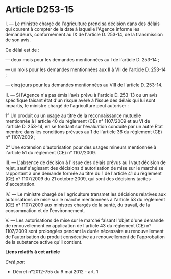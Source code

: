 # Article D253-15

I. ― Le ministre chargé de l'agriculture prend sa décision dans des  délais qui courent à compter de la date à laquelle
l'Agence informe les  demandeurs, conformément au IX de l'article D. 253-14, de la  transmission de son avis. 

Ce délai est de : 

― deux mois pour les demandes mentionnées au I de l'article D. 253-14 ; 

― un mois pour les demandes mentionnées aux II à VII de l'article D. 253-14 ; 

― cinq jours pour les demandes mentionnées au VIII de l'article D. 253-14. 

II. ― Si l'Agence n'a pas émis l'avis prévu à l'article D. 253-13 ou un  avis spécifique faisant état d'un risque avéré à
l'issue des délais qui  lui sont impartis, le ministre chargé de l'agriculture peut autoriser :  

1° Un produit ou un usage au titre de la reconnaissance mutuelle mentionnée à l'article 40 du règlement (CE) n° 1107/2009 et
au VI de l'article D. 253-14, en se fondant sur l'évaluation conduite  par un autre Etat membre dans les conditions prévues
au 1 de l'article 36 du règlement (CE) n° 1107/2009 ; 

2° Une extension d'autorisation pour des usages mineurs mentionnée à l'article 51 du règlement (CE) n° 1107/2009. 

III. ― L'absence de décision à l'issue des délais prévus au I vaut  décision de rejet, sauf s'agissant des décisions
d'autorisation de mise  sur le marché se rapportant à une demande formée au titre du 1 de l'article 41 du règlement (CE) n°
1107/2009 du 21 octobre 2009, qui sont des décisions tacites d'acceptation. 

IV. ― Le ministre chargé de l'agriculture transmet les décisions  relatives aux autorisations de mise sur le marché
mentionnées à l'article 53 du règlement (CE) n° 1107/2009 aux ministres chargés de la santé, du travail, de la consommation
et de l'environnement. 

V. ― Les autorisations de mise sur le marché faisant l'objet d'une demande de renouvellement en application de l'article 43
du règlement (CE) n° 1107/2009 sont  prolongées pendant la durée nécessaire au renouvellement de  l'autorisation du produit
consécutive au renouvellement de l'approbation  de la substance active qu'il contient.

**Liens relatifs à cet article**

_Créé par_:

  - Décret n°2012-755 du 9 mai 2012 - art. 1
